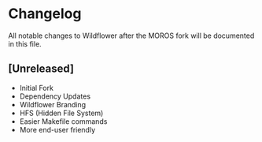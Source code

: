 # Changelog
All notable changes to Wildflower after the MOROS fork will be documented in this file.

## [Unreleased]
- Initial Fork
- Dependency Updates
- Wildflower Branding
- HFS (Hidden File System)
- Easier Makefile commands
- More end-user friendly
